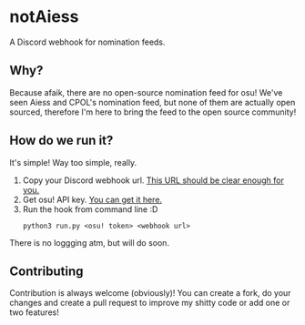 # notAiess
A Discord webhook for nomination feeds.

## Why?
Because afaik, there are no open-source nomination feed for osu! We've seen Aiess and CPOL's nomination feed, but none of them are actually open sourced, therefore I'm here to bring the feed to the open source community!

## How do we run it?
It's simple! Way too simple, really.
1. Copy your Discord webhook url. [This URL should be clear enough for you.](https://support.discordapp.com/hc/en-us/articles/228383668-Intro-to-Webhooks)
2. Get osu! API key. [You can get it here.](https://osu.ppy.sh/p/api)
3. Run the hook from command line :D
   ```
   python3 run.py <osu! token> <webhook url>
   ```
There is no loggging atm, but will do soon.

## Contributing
Contribution is always welcome (obviously)! You can create a fork, do your changes and create a pull request to improve my shitty code or add one or two features!